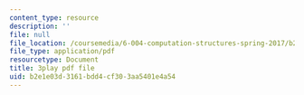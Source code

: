 ```yaml
---
content_type: resource
description: ''
file: null
file_location: /coursemedia/6-004-computation-structures-spring-2017/b2e1e03d3161bdd4cf303aa5401e4a54_ydboHy_yNts.pdf
file_type: application/pdf
resourcetype: Document
title: 3play pdf file
uid: b2e1e03d-3161-bdd4-cf30-3aa5401e4a54
---
```

